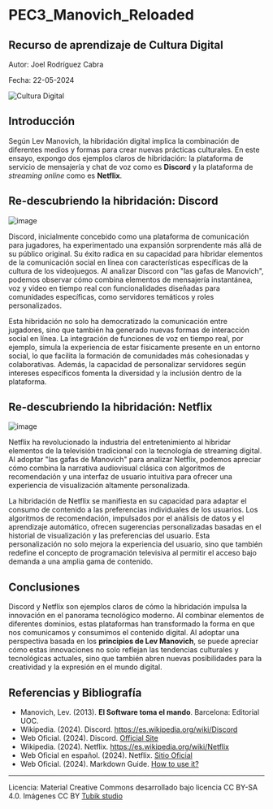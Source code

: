 # PEC3_Manovich_Reloaded
## Recurso de aprendizaje de Cultura Digital 


Autor: Joel Rodríguez Cabra


Fecha: 22-05-2024

![Cultura Digital](https://miro.medium.com/max/1400/0*9PyyNvrO2PcD3KuU.png)

## Introducción

Según Lev Manovich, la hibridación digital implica la combinación de diferentes medios y formas para crear nuevas prácticas culturales. En este ensayo, expongo dos ejemplos claros de hibridación: la plataforma de servicio de mensajería y chat de voz como es **Discord** y la plataforma de _streaming online_ como es **Netflix**.



## Re-descubriendo la hibridación: Discord

![image](https://github.com/joelrc-26/PEC3_Manovich_Reloaded/assets/170022436/503d014e-72aa-4a2a-8d39-29b3eaa56f8f)


Discord, inicialmente concebido como una plataforma de comunicación para jugadores, ha experimentado una expansión sorprendente más allá de su público original. Su éxito radica en su capacidad para hibridar elementos de la comunicación social en línea con características específicas de la cultura de los videojuegos. Al analizar Discord con "las gafas de Manovich", podemos observar cómo combina elementos de mensajería instantánea, voz y video en tiempo real con funcionalidades diseñadas para comunidades específicas, como servidores temáticos y roles personalizados.

Esta hibridación no solo ha democratizado la comunicación entre jugadores, sino que también ha generado nuevas formas de interacción social en línea. La integración de funciones de voz en tiempo real, por ejemplo, simula la experiencia de estar físicamente presente en un entorno social, lo que facilita la formación de comunidades más cohesionadas y colaborativas. Además, la capacidad de personalizar servidores según intereses específicos fomenta la diversidad y la inclusión dentro de la plataforma.



## Re-descubriendo la hibridación: Netflix

![image](https://github.com/joelrc-26/PEC3_Manovich_Reloaded/assets/170022436/a3d119e6-3361-497e-a7f3-b517bc3d403e)


Netflix ha revolucionado la industria del entretenimiento al hibridar elementos de la televisión tradicional con la tecnología de streaming digital. Al adoptar "las gafas de Manovich" para analizar Netflix, podemos apreciar cómo combina la narrativa audiovisual clásica con algoritmos de recomendación y una interfaz de usuario intuitiva para ofrecer una experiencia de visualización altamente personalizada.

La hibridación de Netflix se manifiesta en su capacidad para adaptar el consumo de contenido a las preferencias individuales de los usuarios. Los algoritmos de recomendación, impulsados por el análisis de datos y el aprendizaje automático, ofrecen sugerencias personalizadas basadas en el historial de visualización y las preferencias del usuario. Esta personalización no solo mejora la experiencia del usuario, sino que también redefine el concepto de programación televisiva al permitir el acceso bajo demanda a una amplia gama de contenido.



## Conclusiones

Discord y Netflix son ejemplos claros de cómo la hibridación impulsa la innovación en el panorama tecnológico moderno. Al combinar elementos de diferentes dominios, estas plataformas han transformado la forma en que nos comunicamos y consumimos el contenido digital. Al adoptar una perspectiva basada en los **principios de Lev Manovich**, se puede apreciar cómo estas innovaciones no solo reflejan las tendencias culturales y tecnológicas actuales, sino que también abren nuevas posibilidades para la creatividad y la expresión en el mundo digital.


## Referencias y Bibliografía
* Manovich, Lev. (2013). **El Software toma el mando**. Barcelona: Editorial UOC.
* Wikipedia. (2024). Discord. https://es.wikipedia.org/wiki/Discord
* Web Oficial. (2024). Discord. [Official Site](https://discord.com/)
* Wikipedia. (2024). Netflix. https://es.wikipedia.org/wiki/Netflix
* Web Oficial en español. (2024). Netflix. [Sitio Oficial](https://www.netflix.com/es/)
* Web Oficial. (2024). Markdown Guide. [How to use it?](https://www.markdownguide.org/)


----

Licencia: Material Creative Commons desarrollado bajo licencia CC BY-SA 4.0. Imágenes CC BY [Tubik studio](https://blog.tubikstudio.com/how-to-create-original-flat-illustrations-designers-tips/)
